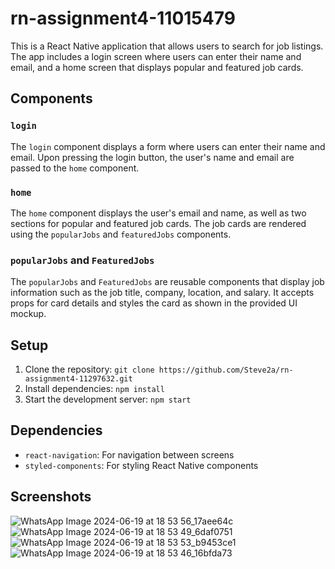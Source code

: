 # rn-assignment4-11015479
This is a React Native application that allows users to search for job listings. The app includes a login screen where users can enter their name and email, and a home screen that displays popular and featured 
job cards.

## Components

### `login`
The `login` component displays a form where users can enter their name and email. Upon pressing the login button, the user's name and email are passed to the `home` component.

### `home`
The `home` component displays the user's email and name, as well as two sections for popular and featured job cards. The job cards are rendered using the `popularJobs` and `featuredJobs` components.

### `popularJobs` and `FeaturedJobs`
The `popularJobs` and `FeaturedJobs` are reusable components that display job information such as the job title, company, location, and salary. It accepts props for card details and styles the card as shown in the provided UI mockup.

## Setup

1. Clone the repository: `git clone https://github.com/Steve2a/rn-assignment4-11297632.git`
2. Install dependencies: `npm install`
3. Start the development server: `npm start`

## Dependencies

- `react-navigation`: For navigation between screens
- `styled-components`: For styling React Native components

## Screenshots
![WhatsApp Image 2024-06-19 at 18 53 56_17aee64c](https://github.com/Fred419/rn-assignment4-11015479/assets/170224850/e1abcb8a-750d-4141-b76f-867dc7bbde5c)
![WhatsApp Image 2024-06-19 at 18 53 49_6daf0751](https://github.com/Fred419/rn-assignment4-11015479/assets/170224850/dbdf2128-b801-4d1e-8f74-905d48da655d)
![WhatsApp Image 2024-06-19 at 18 53 53_b9453ce1](https://github.com/Fred419/rn-assignment4-11015479/assets/170224850/28b050b7-21c5-41cf-93b5-5e5f371a2ba8)
![WhatsApp Image 2024-06-19 at 18 53 46_16bfda73](https://github.com/Fred419/rn-assignment4-11015479/assets/170224850/0f39b300-c923-4a2b-a384-91886852db12)



